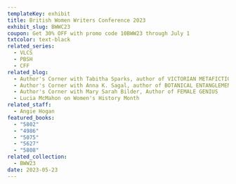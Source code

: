 ```yaml
---
templateKey: exhibit
title: British Women Writers Conference 2023
exhibit_slug: BWWC23
coupon: Get 30% OFF with promo code 10BWW23 through July 1
txtcolor: text-black
related_series:
  - VLCS
  - PBSH
  - CFF
related_blog:
  - Author's Corner with Tabitha Sparks, author of VICTORIAN METAFICTION
  - Author's Corner with Anna K. Sagal, author of BOTANICAL ENTANGLEMENTS
  - Author's Corner with Mary Sarah Bilder, Author of FEMALE GENIUS
  - Lucia McMahon on Women's History Month
related_staff:
  - Angie Hogan
featured_books:
  - "5802"
  - "4986"
  - "5075"
  - "5627"
  - "5808"
related_collection:
  - BWW23
date: 2023-05-23
---
```

